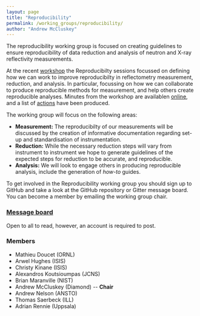 ```yaml
---
layout: page
title: "Reproducibility"
permalink: /working_groups/reproducibility/
author: "Andrew McCluskey"
---
```


The reproducibility working group is focused on creating guidelines to ensure reproducibility of data reduction and analysis of neutron and X-ray reflectivity measurements.

At the recent [workshop](https://www.reflectometry.org/workshop_2020/) the Reproducibilty sessions focussed on defining how we can work to improve reproducibilty in reflectometry measurement, reduction, and analysis.
In particular, focussing on how we can collaborate to produce reproducible methods for measurement, and help others create reproducible analyses.
Minutes from the workshop are availablen [online](https://www.reflectometry.org/workshop_2020/), and a list of [actions](https://github.com/reflectivity/reproducibility/projects) have been produced.

The working group will focus on the following areas:
* **Measurement:** The reproducibilty of our measurements will be discussed by the creation of informative documentation regarding set-up and standardisation of instrumentation.
* **Reduction:** While the necessary reduction steps will vary from instrument to instrument we hope to generate guidelines of the expected steps for reduction to be accurate, and reproducible.
* **Analysis:** We will look to engage others in producing reproducible analysis, include the generation of *how-to* guides.

To get involved in the Reproducibility working group you should sign up to GitHub and take a look at the GitHub repository or Gitter message board. You can become a member by emailing the working group chair.

### [Message board](https://gitter.im/reflectivity/reproducibility)

Open to all to read, however, an account is required to post.

### Members

- Mathieu Doucet (ORNL)
- Arwel Hughes (ISIS)
- Christy Kinane (ISIS)
- Alexandros Koutsioumpas (JCNS)
- Brian Maranville (NIST)
- Andrew McCluskey (Diamond) -- **Chair**
- Andrew Nelson (ANSTO)
- Thomas Saerbeck (ILL)
- Adrian Rennie (Uppsala)
